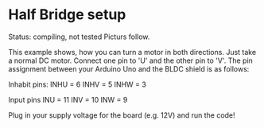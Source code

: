 # Half Bridge setup

Status: compiling, not tested
Picturs follow.

This example shows, how you can turn a motor in both directions.
Just take a normal DC motor. Connect one pin to 'U' and the other pin to 'V'.
The pin assignment between your Arduino Uno and the BLDC shield is as follows:

Inhabit pins:
INHU = 6
INHV = 5
INHW = 3

Input pins
INU = 11
INV = 10
INW = 9

Plug in your supply voltage for the board (e.g. 12V) and run the code!